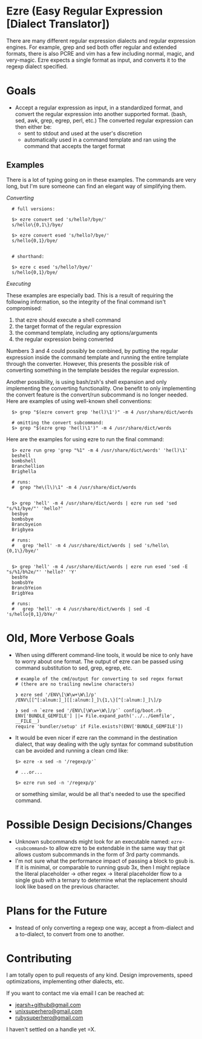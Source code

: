 
# Ezre (Easy Regular Expression [Dialect Translator])

  There are many different regular expression dialects and regular
expression engines.  For example, grep and sed both offer regular and
extended formats, there is also PCRE and vim has a few including
normal, magic, and very-magic.  Ezre expects a single format as input,
and converts it to the regexp dialect specified.

# Goals

* Accept a regular expression as input, in a standardized format, and convert
  the regular expression into another supported format. (bash, sed, awk, grep,
  egrep, perl, etc.)  The converted regular expression can then either be:
  * sent to stdout and used at the user's discretion
  * automatically used in a command template and ran using the command that
    accepts the target format

## Examples

There is a lot of typing going on in these examples.  The commands are very
long, but I'm sure someone can find an elegant way of simplifying them.

_Converting_
```
  # full versions:

  $> ezre convert sed 's/hello?/bye/'
  s/hello\{0,1\}/bye/

  $> ezre convert esed 's/hello?/bye/'
  s/hello{0,1}/bye/


  # shorthand:

  $> ezre c esed 's/hello?/bye/'
  s/hello{0,1}/bye/
```

_Executing_

These examples are especially bad.  This is a result of requiring the following
information, so the integrity of the final command isn't compromised:

  1. that ezre should execute a shell command
  2. the target format of the regular expression
  3. the command template, including any options/arguments
  4. the regular expression being converted

Numbers 3 and 4 could possibly be combined, by putting the regular expression
inside the command template and running the entire template through the
converter.  However, this presents the possible risk of converting something
in the template besides the regular expression.

Another possibility, is using bash/zsh's shell expansion and only implementing
the converting functionality.  One benefit to only implementing the convert
feature is the convert/run subcommand is no longer needed.  Here are examples of
using well-known shell conventions:

```
  $> grep "$(ezre convert grep 'he(l)\1')" -m 4 /usr/share/dict/words

  # omitting the convert subcommand:
  $> grep "$(ezre grep 'he(l)\1')" -m 4 /usr/share/dict/words
```

Here are the examples for using ezre to run the final command:

```
  $> ezre run grep 'grep "%1" -m 4 /usr/share/dict/words' 'he(l)\1'
  beshell
  bombshell
  Branchellion
  Brighella

  # runs:
  #  grep "he\(l\)\1" -m 4 /usr/share/dict/words


  $> grep 'hell' -m 4 /usr/share/dict/words | ezre run sed 'sed "s/%1/bye/"' 'hello?'
  besbye
  bombsbye
  Brancbyeion
  Brigbyea

  # runs:
  #   grep 'hell' -m 4 /usr/share/dict/words | sed 's/hello\{0,1\}/bye/'


  $> grep 'hell' -m 4 /usr/share/dict/words | ezre run esed 'sed -E "s/%1/b%2e/"' 'hello?' 'Y'
  besbYe
  bombsbYe
  BrancbYeion
  BrigbYea

  # runs:
  #   grep 'hell' -m 4 /usr/share/dict/words | sed -E 's/hello{0,1}/bYe/'
```

# Old, More Verbose Goals

* When using different command-line tools, it would be nice to only
  have to worry about one format.  The output of ezre can be passed
  using command substitution to sed, grep, egrep, etc.
  ```
  # example of the cmd/output for converting to sed regex format
  # (there are no trailing newline characters)

  ❯ ezre sed '/ENV\[\W\w+\W\]/p'
  /ENV\[[^[:alnum:]_][[:alnum:]_]\{1,\}[^[:alnum:]_]\]/p

  ❯ sed -n `ezre sed '/ENV\[\W\w+\W\]/p'` config/boot.rb
  ENV['BUNDLE_GEMFILE'] ||= File.expand_path('../../Gemfile', __FILE__)
  require 'bundler/setup' if File.exists?(ENV['BUNDLE_GEMFILE'])
  ```
* It would be even nicer if ezre ran the command in the destination dialect,
  that way dealing with the ugly syntax for command substitution can be avoided
  and running a clean cmd like:
  ```
  $> ezre -x sed -n '/regexp/p'`

  # ...or...

  $> ezre run sed -n '/regexp/p'
  ```
  or something similar, would be all that's needed to use the specified command.

# Possible Design Decisions/Changes

* Unknown subcommands might look for an executable named:
  `ezre-<subcommand>` to allow ezre to be extendable in the same way
  that git allows custom subcommands in the form of 3rd party
  commands.
* I'm not sure what the performance impact of passing a block to gsub
  is.  If it is minimal, or comparable to running gsub 3x, then I
  might replace the literal placeholder -> other regex -> literal
  placeholder flow to a single gsub with a ternary to determine what
  the replacement should look like based on the previous character.

# Plans for the Future

* Instead of only converting a regexp one way, accept a from-dialect
  and a to-dialect, to convert from one to another.

# Contributing

I am totally open to pull requests of any kind.  Design
improvements, speed optimizations, implementing other dialects, etc.

If you want to contact me via email I can be reached at:
* jearsh+github@gmail.com
* unixsuperhero@gmail.com
* rubysuperhero@gmail.com

I haven't settled on a handle yet =X.

